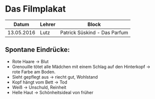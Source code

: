 # Das Filmplakat

Datum      | Lehrer | Block
-----------|--------|------
13.05.2016 | Lutz   | Patrick Süskind - Das Parfum

## Spontane Eindrücke:
- Rote Haare -> Blut
- Grenouille tötet alle Mädchen mit einem Schlag auf den Hinterkopf ->
    rote Farbe am Boden.
- Sieht gepflegt aus -> riecht gut, Wohlstand
- Kopf hängt vom Bett -> Tod
- Weiß -> Unschuld, Reinheit
- Helle Haut -> Schönheitsideal von früher

